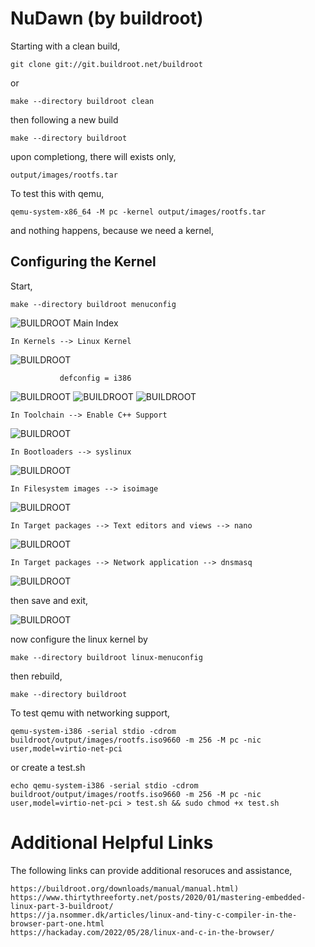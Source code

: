 # NuDawn (by buildroot)
Starting with a clean build,

	git clone git://git.buildroot.net/buildroot

or

	make --directory buildroot clean

then following a new build

	make --directory buildroot

upon completiong, there will exists only,

	output/images/rootfs.tar

To test this with qemu,

	qemu-system-x86_64 -M pc -kernel output/images/rootfs.tar

and nothing happens, because we need a kernel,

## Configuring the Kernel
Start,

	make --directory buildroot menuconfig

![BUILDROOT Main Index](images/buildroot-001.png)

	In Kernels --> Linux Kernel

![BUILDROOT](images/buildroot-002.png)

               defconfig = i386

![BUILDROOT](images/buildroot-003.png)
![BUILDROOT](images/buildroot-004.png)
![BUILDROOT](images/buildroot-005.png)

	In Toolchain --> Enable C++ Support

![BUILDROOT](images/buildroot-006.png)

	In Bootloaders --> syslinux

![BUILDROOT](images/buildroot-007.png)

	In Filesystem images --> isoimage

![BUILDROOT](images/buildroot-008.png)

	In Target packages --> Text editors and views --> nano

![BUILDROOT](images/buildroot-009.png)

	In Target packages --> Network application --> dnsmasq

![BUILDROOT](images/buildroot-010.png)

then save and exit,

![BUILDROOT](images/buildroot-011.png)

now configure the linux kernel by

	make --directory buildroot linux-menuconfig

then rebuild,

	make --directory buildroot

To test qemu with networking support,

	qemu-system-i386 -serial stdio -cdrom buildroot/output/images/rootfs.iso9660 -m 256 -M pc -nic user,model=virtio-net-pci

or create a test.sh

	echo qemu-system-i386 -serial stdio -cdrom buildroot/output/images/rootfs.iso9660 -m 256 -M pc -nic user,model=virtio-net-pci > test.sh && sudo chmod +x test.sh


# Additional Helpful Links
The following links can provide additional resoruces and assistance,

	https://buildroot.org/downloads/manual/manual.html)
	https://www.thirtythreeforty.net/posts/2020/01/mastering-embedded-linux-part-3-buildroot/
	https://ja.nsommer.dk/articles/linux-and-tiny-c-compiler-in-the-browser-part-one.html
	https://hackaday.com/2022/05/28/linux-and-c-in-the-browser/ 

